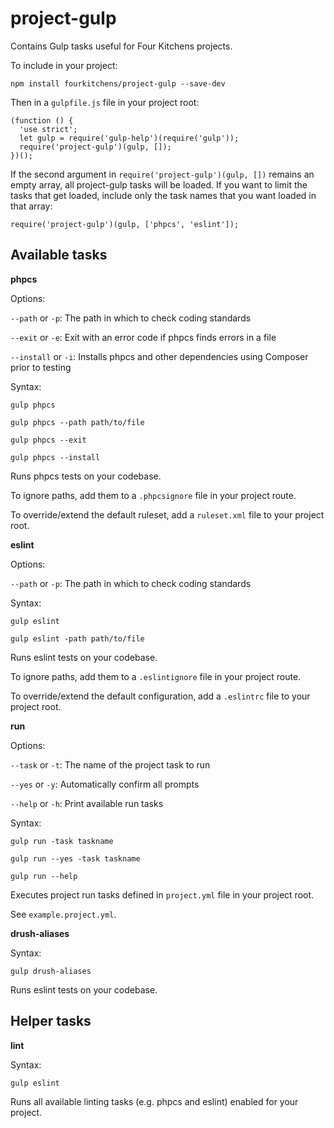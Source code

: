 # project-gulp

Contains Gulp tasks useful for Four Kitchens projects.

To include in your project:

```
npm install fourkitchens/project-gulp --save-dev
```

Then in a `gulpfile.js` file in your project root:

```
(function () {
  'use strict';
  let gulp = require('gulp-help')(require('gulp'));
  require('project-gulp')(gulp, []);
})();
```

If the second argument in `require('project-gulp')(gulp, [])` remains an empty array, all project-gulp tasks will be loaded. If you want to limit the tasks that get loaded, include only the task names that you want loaded in that array:

```
require('project-gulp')(gulp, ['phpcs', 'eslint']);
```

## Available tasks

**phpcs**

Options:

`--path` or `-p`: The path in which to check coding standards

`--exit` or `-e`: Exit with an error code if phpcs finds errors in a file

`--install` or `-i`: Installs phpcs and other dependencies using Composer prior to testing

Syntax:

`gulp phpcs`

`gulp phpcs --path path/to/file`

`gulp phpcs --exit`

`gulp phpcs --install`

Runs phpcs tests on your codebase.

To ignore paths, add them to a `.phpcsignore` file in your project route.

To override/extend the default ruleset, add a `ruleset.xml` file to your project root.

**eslint**

Options:

`--path` or `-p`: The path in which to check coding standards

Syntax:

`gulp eslint`

`gulp eslint -path path/to/file`

Runs eslint tests on your codebase.

To ignore paths, add them to a `.eslintignore` file in your project route.

To override/extend the default configuration, add a `.eslintrc` file to your project root.

**run**

Options:

`--task` or `-t`: The name of the project task to run

`--yes` or `-y`: Automatically confirm all prompts

`--help` or `-h`: Print available run tasks

Syntax:

`gulp run -task taskname`

`gulp run --yes -task taskname`

`gulp run --help`

Executes project run tasks defined in `project.yml` file in your project root.

See `example.project.yml`.

**drush-aliases**

Syntax:

`gulp drush-aliases`

Runs eslint tests on your codebase.

## Helper tasks

**lint**

Syntax:

`gulp eslint`

Runs all available linting tasks (e.g. phpcs and eslint) enabled for your project.

